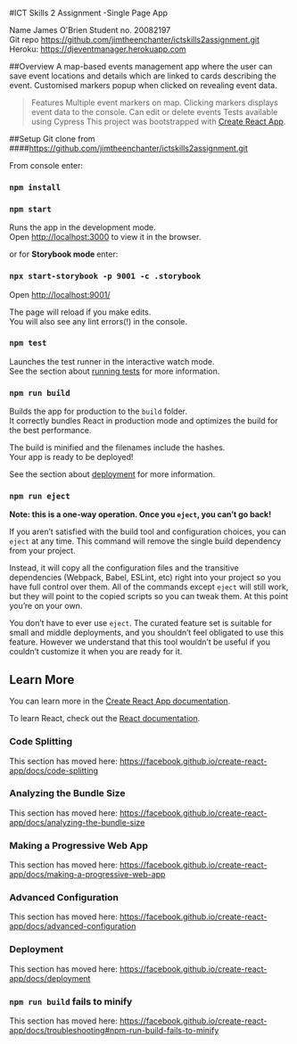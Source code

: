 
#ICT Skills 2 Assignment  -Single Page App

Name        James O'Brien
Student no. 20082197    
Git repo    https://github.com/jimtheenchanter/ictskills2assignment.git
Heroku:     https://djeventmanager.herokuapp.com

##Overview
A map-based events management app where the user can save event locations and details
 which are linked to cards describing the event. Customised markers popup
 when clicked on revealing event data.

 
 > Features
    Multiple event markers on map. 
    Clicking markers displays event data to the console.
    Can edit or delete events
    Tests available using Cypress
This project was bootstrapped with [Create React App](https://github.com/facebook/create-react-app).

##Setup
Git clone from 
####https://github.com/jimtheenchanter/ictskills2assignment.git

From console enter:
### `npm install`
### `npm start`

Runs the app in the development mode.<br>
Open [http://localhost:3000](http://localhost:3000) to view it in the browser.

or for <strong>Storybook mode </strong> enter:
### `npx start-storybook -p 9001 -c .storybook`
Open [http://localhost:9001/](http://localhost:9001)

The page will reload if you make edits.<br>
You will also see any lint errors(!) in the console.

### `npm test`

Launches the test runner in the interactive watch mode.<br>
See the section about [running tests](https://facebook.github.io/create-react-app/docs/running-tests) for more information.

### `npm run build`

Builds the app for production to the `build` folder.<br>
It correctly bundles React in production mode and optimizes the build for the best performance.

The build is minified and the filenames include the hashes.<br>
Your app is ready to be deployed!

See the section about [deployment](https://facebook.github.io/create-react-app/docs/deployment) for more information.

### `npm run eject`

**Note: this is a one-way operation. Once you `eject`, you can’t go back!**

If you aren’t satisfied with the build tool and configuration choices, you can `eject` at any time. This command will remove the single build dependency from your project.

Instead, it will copy all the configuration files and the transitive dependencies (Webpack, Babel, ESLint, etc) right into your project so you have full control over them. All of the commands except `eject` will still work, but they will point to the copied scripts so you can tweak them. At this point you’re on your own.

You don’t have to ever use `eject`. The curated feature set is suitable for small and middle deployments, and you shouldn’t feel obligated to use this feature. However we understand that this tool wouldn’t be useful if you couldn’t customize it when you are ready for it.

## Learn More

You can learn more in the [Create React App documentation](https://facebook.github.io/create-react-app/docs/getting-started).

To learn React, check out the [React documentation](https://reactjs.org/).

### Code Splitting

This section has moved here: https://facebook.github.io/create-react-app/docs/code-splitting

### Analyzing the Bundle Size

This section has moved here: https://facebook.github.io/create-react-app/docs/analyzing-the-bundle-size

### Making a Progressive Web App

This section has moved here: https://facebook.github.io/create-react-app/docs/making-a-progressive-web-app

### Advanced Configuration

This section has moved here: https://facebook.github.io/create-react-app/docs/advanced-configuration

### Deployment

This section has moved here: https://facebook.github.io/create-react-app/docs/deployment

### `npm run build` fails to minify

This section has moved here: https://facebook.github.io/create-react-app/docs/troubleshooting#npm-run-build-fails-to-minify
